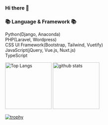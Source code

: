 ### Hi there 👋

### 📚 Language & Framework 📚<br>
Python(Django, Anaconda)<br>
PHP(Laravel, Wordpress)<br>
CSS UI Framework(Bootstrap, Tailwind, Vuetify)<br>
JavaScript(jQuery, Vue.js, Nuxt.js)<br>
TypeScript<br>

<p align="left"> 
  <img alt="Top Langs" height="150px" src="https://github-readme-stats.vercel.app/api/top-langs/?username=takushisato&layout=compact&show_icons=true&theme=onedark&count_private=true" />
  <img alt="github stats" height="150px" src="https://github-readme-stats.vercel.app/api?username=takushisato&theme=onedark&show_icons=ture&count_private=true" />
</p>


[![trophy](https://github-profile-trophy.vercel.app/?username=takushisato&theme=onedark&column=8&count_private=true)](https://github.com/ryo-ma/github-profile-trophy)
